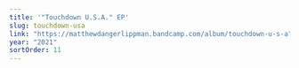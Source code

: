 ```yaml
---
title: '"Touchdown U.S.A." EP'
slug: touchdown-usa
link: "https://matthewdangerlippman.bandcamp.com/album/touchdown-u-s-a"
year: "2021"
sortOrder: 11
---
```


